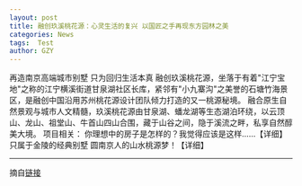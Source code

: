 ```yaml
---
layout: post
title: 融创玖溪桃花源：心灵生活的复兴 以国匠之手再现东方园林之美
categories: News
tags:  Test
author: GZY
---
```


再造南京高端城市别墅 只为回归生活本真 融创玖溪桃花源，坐落于有着"江宁宝地"之称的江宁横溪街道甘泉湖社区长库，紧邻有"小九寨沟"之美誉的石塘竹海景区，是融创中国沿用苏州桃花源设计团队倾力打造的又一桃源秘境。 融合原生自然景观与城市人文精髓，玖溪桃花源由甘泉湖、蟠龙湖等生态湖泊环绕，以云顶山、龙山、祖堂山、牛首山四山合围，藏于山谷之间，隐于溪流之畔，私享自然醇美大境。 项目相关： 你理想中的房子是怎样的？我觉得应该是这样……【详细】 只属于金陵的经典别墅 圆南京人的山水桃源梦！【详细】

*****

摘自[链接](http://nj.house.ifeng.com/column/news/rcjxthy)